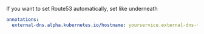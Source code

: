 If you want to set Route53 automatically, set like underneath

``` yaml
annotations:
  external-dns.alpha.kubernetes.io/hostname: yourservice.external-dns-test.my-org.com
```